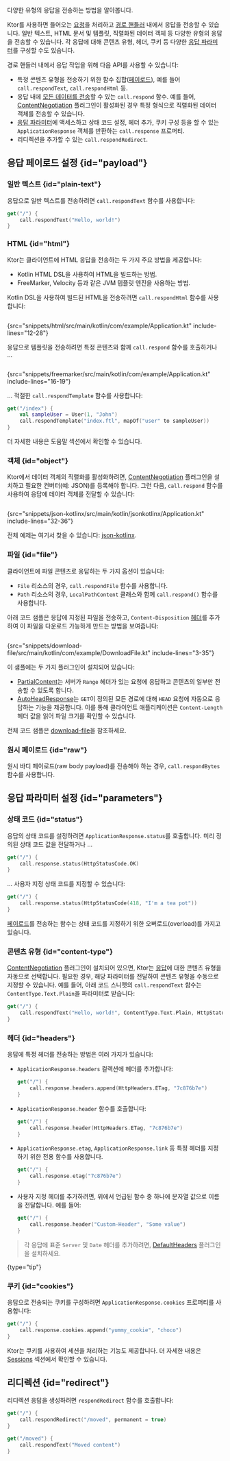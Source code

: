 [//]: # (title: 응답 전송)

<show-structure for="chapter" depth="2"/>

<link-summary>다양한 유형의 응답을 전송하는 방법을 알아봅니다.</link-summary>

Ktor를 사용하면 들어오는 [요청](server-requests.md)을 처리하고 [경로 핸들러](server-routing.md#define_route) 내에서 응답을 전송할 수 있습니다. 일반 텍스트, HTML 문서 및 템플릿, 직렬화된 데이터 객체 등 다양한 유형의 응답을 전송할 수 있습니다. 각 응답에 대해 콘텐츠 유형, 헤더, 쿠키 등 다양한 [응답 파라미터](#parameters)를 구성할 수도 있습니다.

경로 핸들러 내에서 응답 작업을 위해 다음 API를 사용할 수 있습니다:
* 특정 콘텐츠 유형을 전송하기 위한 함수 집합([페이로드](#payload)), 예를 들어 `call.respondText`, `call.respondHtml` 등.
* 응답 내에 [모든 데이터를 전송](#payload)할 수 있는 `call.respond` 함수. 예를 들어, [ContentNegotiation](server-serialization.md) 플러그인이 활성화된 경우 특정 형식으로 직렬화된 데이터 객체를 전송할 수 있습니다.
* [응답 파라미터](#parameters)에 액세스하고 상태 코드 설정, 헤더 추가, 쿠키 구성 등을 할 수 있는 `ApplicationResponse` 객체를 반환하는 `call.response` 프로퍼티.
* 리디렉션을 추가할 수 있는 `call.respondRedirect`.

## 응답 페이로드 설정 {id="payload"}
### 일반 텍스트 {id="plain-text"}
응답으로 일반 텍스트를 전송하려면 `call.respondText` 함수를 사용합니다:
```kotlin
get("/") {
    call.respondText("Hello, world!")
}
```

### HTML {id="html"}
Ktor는 클라이언트에 HTML 응답을 전송하는 두 가지 주요 방법을 제공합니다:
* Kotlin HTML DSL을 사용하여 HTML을 빌드하는 방법.
* FreeMarker, Velocity 등과 같은 JVM 템플릿 엔진을 사용하는 방법.

Kotlin DSL을 사용하여 빌드된 HTML을 전송하려면 `call.respondHtml` 함수를 사용합니다:
```kotlin
```
{src="snippets/html/src/main/kotlin/com/example/Application.kt" include-lines="12-28"}

응답으로 템플릿을 전송하려면 특정 콘텐츠와 함께 `call.respond` 함수를 호출하거나 ...
```kotlin
```
{src="snippets/freemarker/src/main/kotlin/com/example/Application.kt" include-lines="16-19"}

... 적절한 `call.respondTemplate` 함수를 사용합니다:
```kotlin
get("/index") {
    val sampleUser = User(1, "John")
    call.respondTemplate("index.ftl", mapOf("user" to sampleUser))
}
```
더 자세한 내용은 [](server-templating.md) 도움말 섹션에서 확인할 수 있습니다.

### 객체 {id="object"}
Ktor에서 데이터 객체의 직렬화를 활성화하려면, [ContentNegotiation](server-serialization.md) 플러그인을 설치하고 필요한 컨버터(예: JSON)를 등록해야 합니다. 그런 다음, `call.respond` 함수를 사용하여 응답에 데이터 객체를 전달할 수 있습니다:

```kotlin
```
{src="snippets/json-kotlinx/src/main/kotlin/jsonkotlinx/Application.kt" include-lines="32-36"}

전체 예제는 여기서 찾을 수 있습니다: [json-kotlinx](https://github.com/ktorio/ktor-documentation/tree/%ktor_version%/codeSnippets/snippets/json-kotlinx).

[//]: # (TODO: Check link for LocalPathFile)

### 파일 {id="file"}

클라이언트에 파일 콘텐츠로 응답하는 두 가지 옵션이 있습니다:

- `File` 리소스의 경우, `call.respondFile` 함수를 사용합니다.
- `Path` 리소스의 경우, `LocalPathContent` 클래스와 함께 `call.respond()` 함수를 사용합니다.

아래 코드 샘플은 응답에 지정된 파일을 전송하고, `Content-Disposition` [헤더](#headers)를 추가하여 이 파일을 다운로드 가능하게 만드는 방법을 보여줍니다:

```kotlin
```
{src="snippets/download-file/src/main/kotlin/com/example/DownloadFile.kt" include-lines="3-35"}

이 샘플에는 두 가지 플러그인이 설치되어 있습니다:
- [PartialContent](server-partial-content.md)는 서버가 `Range` 헤더가 있는 요청에 응답하고 콘텐츠의 일부만 전송할 수 있도록 합니다.
- [AutoHeadResponse](server-autoheadresponse.md)는 `GET`이 정의된 모든 경로에 대해 `HEAD` 요청에 자동으로 응답하는 기능을 제공합니다. 이를 통해 클라이언트 애플리케이션은 `Content-Length` 헤더 값을 읽어 파일 크기를 확인할 수 있습니다.

전체 코드 샘플은 [download-file](https://github.com/ktorio/ktor-documentation/tree/%ktor_version%/codeSnippets/snippets/download-file)을 참조하세요.

### 원시 페이로드 {id="raw"}
원시 바디 페이로드(raw body payload)를 전송해야 하는 경우, `call.respondBytes` 함수를 사용합니다.

## 응답 파라미터 설정 {id="parameters"}
### 상태 코드 {id="status"}
응답의 상태 코드를 설정하려면 `ApplicationResponse.status`를 호출합니다. 미리 정의된 상태 코드 값을 전달하거나 ...
```kotlin
get("/") {
    call.response.status(HttpStatusCode.OK)
}
```
... 사용자 지정 상태 코드를 지정할 수 있습니다:
```kotlin
get("/") {
    call.response.status(HttpStatusCode(418, "I'm a tea pot"))
}
```

[페이로드](#payload)를 전송하는 함수는 상태 코드를 지정하기 위한 오버로드(overload)를 가지고 있습니다.

### 콘텐츠 유형 {id="content-type"}
[ContentNegotiation](server-serialization.md) 플러그인이 설치되어 있으면, Ktor는 [응답](#payload)에 대한 콘텐츠 유형을 자동으로 선택합니다. 필요한 경우, 해당 파라미터를 전달하여 콘텐츠 유형을 수동으로 지정할 수 있습니다. 예를 들어, 아래 코드 스니펫의 `call.respondText` 함수는 `ContentType.Text.Plain`을 파라미터로 받습니다:
```kotlin
get("/") {
    call.respondText("Hello, world!", ContentType.Text.Plain, HttpStatusCode.OK)
}
```

### 헤더 {id="headers"}
응답에 특정 헤더를 전송하는 방법은 여러 가지가 있습니다:
* `ApplicationResponse.headers` 컬렉션에 헤더를 추가합니다:
   ```kotlin
   get("/") {
       call.response.headers.append(HttpHeaders.ETag, "7c876b7e")
   }
   ```
  
* `ApplicationResponse.header` 함수를 호출합니다:
   ```kotlin
   get("/") {
       call.response.header(HttpHeaders.ETag, "7c876b7e")
   }
   ```
  
* `ApplicationResponse.etag`, `ApplicationResponse.link` 등 특정 헤더를 지정하기 위한 전용 함수를 사용합니다.
   ```kotlin
   get("/") {
       call.response.etag("7c876b7e")
   }
   ```
  
* 사용자 지정 헤더를 추가하려면, 위에서 언급된 함수 중 하나에 문자열 값으로 이름을 전달합니다. 예를 들어:
   ```kotlin
   get("/") {
       call.response.header("Custom-Header", "Some value")
   }
   ```

> 각 응답에 표준 `Server` 및 `Date` 헤더를 추가하려면, [DefaultHeaders](server-default-headers.md) 플러그인을 설치하세요.
>
{type="tip"}

### 쿠키 {id="cookies"}
응답으로 전송되는 쿠키를 구성하려면 `ApplicationResponse.cookies` 프로퍼티를 사용합니다:
```kotlin
get("/") {
    call.response.cookies.append("yummy_cookie", "choco")
}
```
Ktor는 쿠키를 사용하여 세션을 처리하는 기능도 제공합니다. 더 자세한 내용은 [Sessions](server-sessions.md) 섹션에서 확인할 수 있습니다.

## 리디렉션 {id="redirect"}
리디렉션 응답을 생성하려면 `respondRedirect` 함수를 호출합니다:
```kotlin
get("/") {
    call.respondRedirect("/moved", permanent = true)
}

get("/moved") {
    call.respondText("Moved content")
}